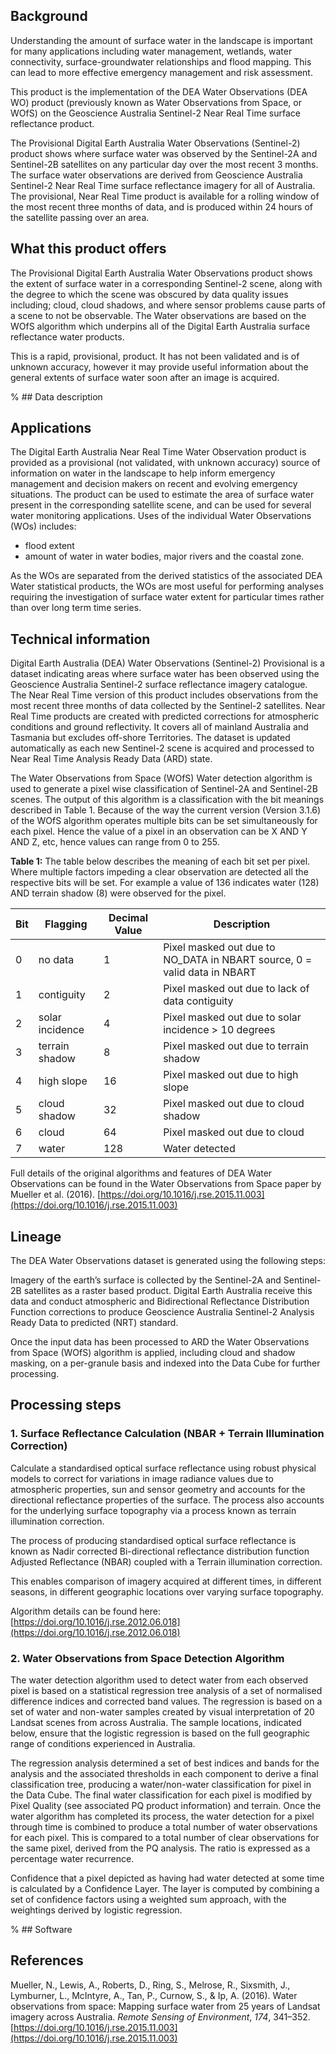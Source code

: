 ## Background

Understanding the amount of surface water in the landscape is important for many applications including water management, wetlands, water connectivity, surface-groundwater relationships and flood mapping. This can lead to more effective emergency management and risk assessment.

This product is the implementation of the DEA Water Observations (DEA WO) product (previously known as Water Observations from Space, or WOfS) on the Geoscience Australia Sentinel-2 Near Real Time surface reflectance product.

The Provisional Digital Earth Australia Water Observations (Sentinel-2) product shows where surface water was observed by the Sentinel-2A and Sentinel-2B satellites on any particular day over the most recent 3 months. The surface water observations are derived from Geoscience Australia Sentinel-2 Near Real Time surface reflectance imagery for all of Australia. The provisional, Near Real Time product is available for a rolling window of the most recent three months of data, and is produced within 24 hours of the satellite passing over an area.

## What this product offers

The Provisional Digital Earth Australia Water Observations product shows the extent of surface water in a corresponding Sentinel-2 scene, along with the degree to which the scene was obscured by data quality issues including; cloud, cloud shadows, and where sensor problems cause parts of a scene to not be observable. The Water observations are based on the WOfS algorithm which underpins all of the Digital Earth Australia surface reflectance water products. 

This is a rapid, provisional, product. It has not been validated and is of unknown accuracy, however it may provide useful information about the general extents of surface water soon after an image is acquired.

% ## Data description

## Applications

The Digital Earth Australia Near Real Time Water Observation product is provided as a provisional (not validated, with unknown accuracy) source of information on water in the landscape to help inform emergency management and decision makers on recent and evolving emergency situations. The product can be used to estimate the area of surface water present in the corresponding satellite scene, and can be used for several water monitoring applications. Uses of the individual Water Observations (WOs) includes:
* flood extent
* amount of water in water bodies, major rivers and the coastal zone.

As the WOs are separated from the derived statistics of the associated DEA Water statistical products, the WOs are most useful for performing analyses requiring the investigation of surface water extent for particular times rather than over long term time series.

## Technical information

Digital Earth Australia (DEA) Water Observations (Sentinel-2) Provisional is a dataset indicating areas where surface water has been observed using the Geoscience Australia Sentinel-2 surface reflectance imagery catalogue. The Near Real Time version of this product includes observations from the most recent three months of data collected by the Sentinel-2 satellites. Near Real Time products are created with predicted corrections for atmospheric conditions and ground reflectivity. It covers all of mainland Australia and Tasmania but excludes off-shore Territories. The dataset is updated automatically as each new Sentinel-2 scene is acquired and processed to Near Real Time Analysis Ready Data (ARD) state. 

The Water Observations from Space (WOfS) Water detection algorithm is used to generate a pixel wise classification of Sentinel-2A and Sentinel-2B scenes. The output of this algorithm is a classification with the bit meanings described in Table 1. Because of the way the current version (Version 3.1.6) of the WOfS algorithm operates multiple bits can be set simultaneously for each pixel. Hence the value of a pixel in an observation can be X AND Y AND Z, etc, hence values can range from 0 to 255.

**Table 1:** The table below describes the meaning of each bit set per pixel. Where multiple factors impeding a clear observation are detected all the respective bits will be set. For example a value of 136 indicates water (128) AND terrain shadow (8) were observed for the pixel.

| Bit | Flagging        | Decimal Value | Description                                                              |
|-----|-----------------|---------------|--------------------------------------------------------------------------|
| 0   | no data         | 1             | Pixel masked out due to NO_DATA in NBART source, 0 = valid data in NBART |
| 1   | contiguity      | 2             | Pixel masked out due to lack of data contiguity                          |
| 2   | solar incidence | 4             | Pixel masked out due to solar incidence > 10 degrees                     |
| 3   | terrain shadow  | 8             | Pixel masked out due to terrain shadow                                   |
| 4   | high slope      | 16            | Pixel masked out due to high slope                                       |
| 5   | cloud shadow    | 32            | Pixel masked out due to cloud shadow                                     |
| 6   | cloud           | 64            | Pixel masked out due to cloud                                            |
| 7   | water           | 128           | Water detected                                                           |

Full details of the original algorithms and features of DEA Water Observations can be found in the Water Observations from Space paper by Mueller et al. (2016). [https://doi.org/10.1016/j.rse.2015.11.003](https://doi.org/10.1016/j.rse.2015.11.003)

## Lineage

The DEA Water Observations dataset is generated using the following steps:

Imagery of the earth’s surface is collected by the Sentinel-2A and Sentinel-2B satellites as a raster based product. Digital Earth Australia receive this data and conduct atmospheric and Bidirectional Reflectance Distribution Function corrections to produce Geoscience Australia Sentinel-2 Analysis Ready Data to predicted (NRT) standard.

Once the input data has been processed to ARD the Water Observations from Space (WOfS) algorithm is applied, including cloud and shadow masking, on a per-granule basis and indexed into the Data Cube for further processing.

## Processing steps

### 1. Surface Reflectance Calculation (NBAR + Terrain Illumination Correction)
Calculate a standardised optical surface reflectance using robust physical models to correct for variations in image radiance values due to atmospheric properties, sun and sensor geometry and accounts for the directional reflectance properties of the surface.  The process also accounts for the underlying surface topography via a process known as terrain illumination correction.

The process of producing standardised optical surface reflectance is known as Nadir corrected Bi-directional reflectance distribution function Adjusted Reflectance (NBAR) coupled with a Terrain illumination correction.

This enables comparison of imagery acquired at different times, in different seasons, in different geographic locations over varying surface topography.

Algorithm details can be found here: [https://doi.org/10.1016/j.rse.2012.06.018](https://doi.org/10.1016/j.rse.2012.06.018)

### 2. Water Observations from Space Detection Algorithm
The water detection algorithm used to detect water from each observed pixel is based on a statistical regression tree analysis of a set of normalised difference indices and corrected band values. The regression is based on a set of water and non-water samples created by visual interpretation of 20 Landsat scenes from across Australia. The sample locations, indicated below, ensure that the logistic regression is based on the full geographic range of conditions experienced in Australia.

The regression analysis determined a set of best indices and bands for the analysis and the associated thresholds in each component to derive a final classification tree, producing a water/non-water classification for pixel in the Data Cube. The final water classification for each pixel is modified by Pixel Quality (see associated PQ product information) and terrain.
Once the water algorithm has completed its process, the water detection for a pixel through time is combined to produce a total number of water observations for each pixel. This is compared to a total number of clear observations for the same pixel, derived from the PQ analysis. The ratio is expressed as a percentage water recurrence.

Confidence that a pixel depicted as having had water detected at some time is calculated by a Confidence Layer. The layer is computed by combining a set of confidence factors using a weighted sum approach, with the weightings derived by logistic regression.

% ## Software

## References

Mueller, N., Lewis, A., Roberts, D., Ring, S., Melrose, R., Sixsmith, J., Lymburner, L., McIntyre, A., Tan, P., Curnow, S., & Ip, A. (2016). Water observations from space: Mapping surface water from 25 years of Landsat imagery across Australia. *Remote Sensing of Environment*, *174*, 341–352. [https://doi.org/10.1016/j.rse.2015.11.003](https://doi.org/10.1016/j.rse.2015.11.003)

